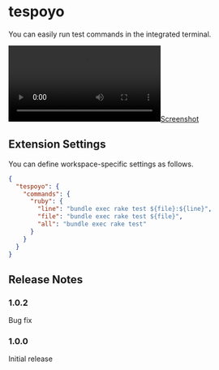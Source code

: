 # tespoyo

You can easily run test commands in the integrated terminal.

[![Screenshot](https://raw.githubusercontent.com/ykpythemind/tespoyo/main/misc/screenshot.mp4)](https://raw.githubusercontent.com/ykpythemind/tespoyo/main/misc/screenshot.mp4)

## Extension Settings

You can define workspace-specific settings as follows.

```json
{
  "tespoyo": {
    "commands": {
      "ruby": {
        "line": "bundle exec rake test ${file}:${line}",
        "file": "bundle exec rake test ${file}",
        "all": "bundle exec rake test"
      }
    }
  }
}
```

## Release Notes

### 1.0.2

Bug fix

### 1.0.0

Initial release
